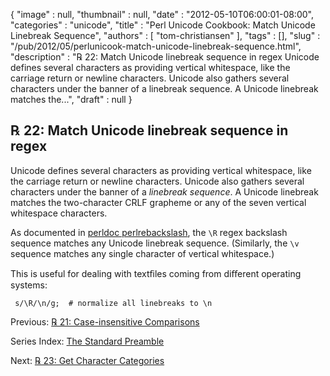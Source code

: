{
   "image" : null,
   "thumbnail" : null,
   "date" : "2012-05-10T06:00:01-08:00",
   "categories" : "unicode",
   "title" : "Perl Unicode Cookbook: Match Unicode Linebreak Sequence",
   "authors" : [
      "tom-christiansen"
   ],
   "tags" : [],
   "slug" : "/pub/2012/05/perlunicook-match-unicode-linebreak-sequence.html",
   "description" : "℞ 22: Match Unicode linebreak sequence in regex Unicode defines several characters as providing vertical whitespace, like the carriage return or newline characters. Unicode also gathers several characters under the banner of a linebreak sequence. A Unicode linebreak matches the...",
   "draft" : null
}



℞ 22: Match Unicode linebreak sequence in regex
-----------------------------------------------

Unicode defines several characters as providing vertical whitespace, like the carriage return or newline characters. Unicode also gathers several characters under the banner of a *linebreak sequence*. A Unicode linebreak matches the two-character CRLF grapheme or any of the seven vertical whitespace characters.

As documented in [perldoc perlrebackslash](http://perldoc.perl.org/perlrebackslash.html), the `\R` regex backslash sequence matches any Unicode linebreak sequence. (Similarly, the `\v` sequence matches any single character of vertical whitespace.)

This is useful for dealing with textﬁles coming from diﬀerent operating systems:

     s/\R/\n/g;  # normalize all linebreaks to \n

Previous: [℞ 21: Case-insensitive Comparisons](/pub/2012/05/perlunicook-case-insensitive-comparisons.html)

Series Index: [The Standard Preamble](/pub/2012/04/perlunicook-standard-preamble.html)

Next: [℞ 23: Get Character Categories](/pub/2012/05/perlunicook-get-character-categories.html)
